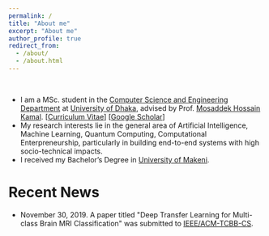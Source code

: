 ```yaml
---
permalink: /
title: "About me"
excerpt: "About me"
author_profile: true
redirect_from: 
  - /about/
  - /about.html
---
```


<p align="center">
  <!--<img src="https://yusufbrima.github.io/files/yusufbrima.jpg?raw=true" alt="Photo" style="width: 450px;"/> -->
</p>

* I am a MSc. student in the [Computer Science and Engineering Department](https://cs.du.ac.bd/) at [University of Dhaka](https://www.du.ac.bd/), advised by Prof. [Mosaddek Hossain Kamal](http://www.cse.du.ac.bd/profile/?faculty=MHK). [[Curriculum Vitae](http://lantaoyu.com/files/academic_cv.pdf)] [[Google Scholar](https://scholar.google.com/citations?user=Ixg9n-EAAAAJ&hl=en)]
* My research interests lie in the general area of Artificial Intelligence, Machine Learning, Quantum Computing, Computational Enterpreneurship, particularly in building end-to-end systems with high socio-technical impacts.
* I received my Bachelor’s Degree in [University of Makeni](http://www.universityofmakeni.com/).



# Recent News
* November 30, 2019. A paper titled "Deep Transfer Learning for Multi-class Brain MRI Classification" was submitted to [IEEE/ACM-TCBB-CS](https://www.computer.org/csdl/journal/tb/).
